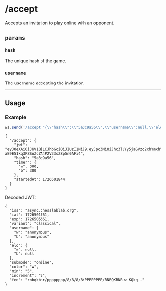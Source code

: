 # /accept

Accepts an invitation to play online with an opponent.

## `params`

### `hash`

The unique hash of the game.

### `username`

The username accepting the invitation.

---

## Usage

### Example

```js
ws.send('/accept "{\\"hash\\":\\"5a3c9a56\\",\\"username\\":null,\\"elo\\":null}"');
```

```text
{
  "/accept": {
    "jwt": "eyJ0eXAiOiJKV1QiLCJhbGciOiJIUzI1NiJ9.eyJpc3MiOiJhc3luYy5jaGVzc2xhYmxhYi5vcmciLCJpYXQiOjE3MjY1MDE3NjEsImV4cCI6MTcyNjUwNTM2MSwidmFyaWFudCI6ImNsYXNzaWNhbCIsInVzZXJuYW1lIjp7InciOiJhbm9ueW1vdXMiLCJiIjoiYW5vbnltb3VzIn0sImVsbyI6eyJ3IjpudWxsLCJiIjpudWxsfSwic3VibW9kZSI6Im9ubGluZSIsImNvbG9yIjoidyIsIm1pbiI6IjUiLCJpbmNyZW1lbnQiOiIzIiwiZmVuIjoicm5icWtibnIvcHBwcHBwcHAvOC84LzgvOC9QUFBQUFBQUC9STkJRS0JOUiB3IEtRa3EgLSJ9.ziTYsSDK-aE9E51kq3PZSnZcZA4P2V33sZ8p5n0AFi4",
    "hash": "5a3c9a56",
    "timer": {
      "w": 300,
      "b": 300
    },
    "startedAt": 1726501844
  }
}
```

Decoded JWT:

```text
{
  "iss": "async.chesslablab.org",
  "iat": 1726501761,
  "exp": 1726505361,
  "variant": "classical",
  "username": {
    "w": "anonymous",
    "b": "anonymous"
  },
  "elo": {
    "w": null,
    "b": null
  },
  "submode": "online",
  "color": "w",
  "min": "5",
  "increment": "3",
  "fen": "rnbqkbnr/pppppppp/8/8/8/8/PPPPPPPP/RNBQKBNR w KQkq -"
}
```
